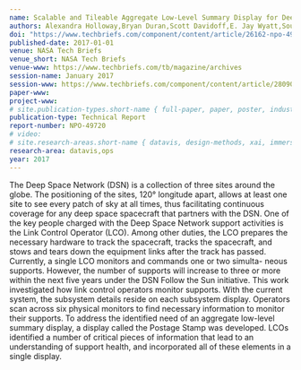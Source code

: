 ```yaml
---
name: Scalable and Tileable Aggregate Low-Level Summary Display for Deep Space Network Link Control Tasks
authors: Alexandra Holloway,Bryan Duran,Scott Davidoff,E. Jay Wyatt,Sourjya Roy Sinha
doi: "https://www.techbriefs.com/component/content/article/26162-npo-49720"
published-date: 2017-01-01
venue: NASA Tech Briefs
venue_short: NASA Tech Briefs
venue-www: https://www.techbriefs.com/tb/magazine/archives
session-name: January 2017
session-www: https://www.techbriefs.com/component/content/article/28090-doc-6977 
paper-www: 
project-www: 
# site.publication-types.short-name { full-paper, paper, poster, industry }
publication-type: Technical Report
report-number: NPO-49720
# video: 
# site.research-areas.short-name { datavis, design-methods, xai, immersion, ops }
research-area: datavis,ops
year: 2017
---
```

The Deep Space Network (DSN) is a collection of three sites around the globe. The positioning of the sites, 120° longitude apart, allows at least one site to see every patch of sky at all times, thus facilitating continuous coverage for any deep space spacecraft that partners with the DSN. One of the key people charged with the Deep Space Network support activities is the Link Control Operator (LCO). Among other duties, the LCO prepares the necessary hardware to track the spacecraft, tracks the spacecraft, and stows and tears down the equipment links after the track has passed. Currently, a single LCO monitors and commands one or two simulta- neous supports. However, the number of supports will increase to three or more within the next five years under the DSN Follow the Sun initiative. This work investigated how link control operators monitor supports. With the current system, the subsystem details reside on each subsystem display. Operators scan across six physical monitors to find necessary information to monitor their supports. To address the identified need of an aggregate low-level summary display, a display called the Postage Stamp was developed. LCOs identified a number of critical pieces of information that lead to an understanding of support health, and incorporated all of these elements in a single display.